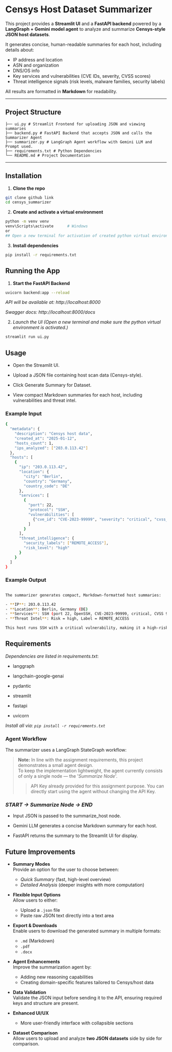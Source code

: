 # Censys Host Dataset Summarizer

This project provides a **Streamlit UI** and a **FastAPI backend** powered by a **LangGraph + Gemini model agent** to analyze and summarize **Censys-style JSON host datasets**.  

It generates concise, human-readable summaries for each host, including details about:

- IP address and location  
- ASN and organization  
- DNS/OS info  
- Key services and vulnerabilities (CVE IDs, severity, CVSS scores)  
- Threat intelligence signals (risk levels, malware families, security labels)  

All results are formatted in **Markdown** for readability.

---


## Project Structure

```
├── ui.py # Streamlit Frontend for uploading JSON and viewing summaries
├── backend.py # FastAPI Backend that accepts JSON and calls the Summarizer Agent
├── summarizer.py # LangGraph Agent workflow with Gemini LLM and Prompt used.
├── requirements.txt # Python Dependencies
└── README.md # Project Documentation
```


---

## Installation

1. **Clone the repo**
```bash
git clone github link
cd censys_summarizer
```
2. **Create and activate a virtual environment**
```bash
python -m venv venv
venv\Scripts\activate      # Windows
or 
## Open a new terminal for activation of created python virtual environment
```

3. **Install dependencies**

```bash 
pip install -r requirements.txt
```


## Running the App
1. **Start the FastAPI Backend**
```bash
uvicorn backend:app --reload
```

*API will be available at: http://localhost:8000*

*Swagger docs: http://localhost:8000/docs*

2. *Launch the UI (Open a new terminal and make sure the python virtual environment is activated.)*
```bash
streamlit run ui.py
```

## Usage

- Open the Streamlit UI.

- Upload a JSON file containing host scan data (Censys-style).

- Click Generate Summary for Dataset.

- View compact Markdown summaries for each host, including vulnerabilities and threat intel.

### Example Input
```bash
{
  "metadata": {
    "description": "Censys host data",
    "created_at": "2025-01-12",
    "hosts_count": 1,
    "ips_analyzed": ["203.0.113.42"]
  },
  "hosts": [
    {
      "ip": "203.0.113.42",
      "location": {
        "city": "Berlin",
        "country": "Germany",
        "country_code": "DE"
      },
      "services": [
        {
          "port": 22,
          "protocol": "SSH",
          "vulnerabilities": [
            {"cve_id": "CVE-2023-99999", "severity": "critical", "cvss_score": 9.9}
          ]
        }
      ],
      "threat_intelligence": {
        "security_labels": ["REMOTE_ACCESS"],
        "risk_level": "high"
      }
    }
  ]
}

```


### Example Output
```bash

The summarizer generates compact, Markdown-formatted host summaries:

- **IP**: 203.0.113.42  
- **Location**: Berlin, Germany (DE)  
- **Services**: SSH (port 22, OpenSSH, CVE-2023-99999, critical, CVSS 9.9)  
- **Threat Intel**: Risk = high, Label = REMOTE_ACCESS  

This host runs SSH with a critical vulnerability, making it a high-risk remote access target.
```

## Requirements

*Dependencies are listed in requirements.txt*:

- langgraph

- langchain-google-genai

- pydantic

- streamlit

- fastapi

- uvicorn

*Install all via: ```pip install -r requirements.txt```*

### Agent Workflow

The summarizer uses a LangGraph StateGraph workflow:
 

> **Note:** In line with the assignment requirements, this project demonstrates a small agent design.  
> To keep the implementation lightweight, the agent currently consists of only a single node — the '*Summarize Node*'.  
>> API Key already provided for this assignment purpose. You can directly start using the agent without changing the API Key.

### *START → Summarize Node → END*

- Input JSON is passed to the summarize_host node.

- Gemini LLM generates a concise Markdown summary for each host.

- FastAPI returns the summary to the Streamlit UI for display.

## Future Improvements
- **Summary Modes**  
  Provide an option for the user to choose between:
  - *Quick Summary* (fast, high-level overview)  
  - *Detailed Analysis* (deeper insights with more computation)  

- **Flexible Input Options**  
  Allow users to either:  
  - Upload a `.json` file  
  - Paste raw JSON text directly into a text area  

- **Export & Downloads**  
  Enable users to download the generated summary in multiple formats:  
  - `.md` (Markdown)  
  - `.pdf`  
  - `.docx`  

- **Agent Enhancements**  
  Improve the summarization agent by:  
  - Adding new reasoning capabilities  
  - Creating domain-specific features tailored to Censys/host data  

- **Data Validation**  
  Validate the JSON input before sending it to the API, ensuring required keys and structure are present.  

- **Enhanced UI/UX**  
  - More user-friendly interface with collapsible sections  

- **Dataset Comparison**  
  Allow users to upload and analyze **two JSON datasets** side by side for comparison.  
